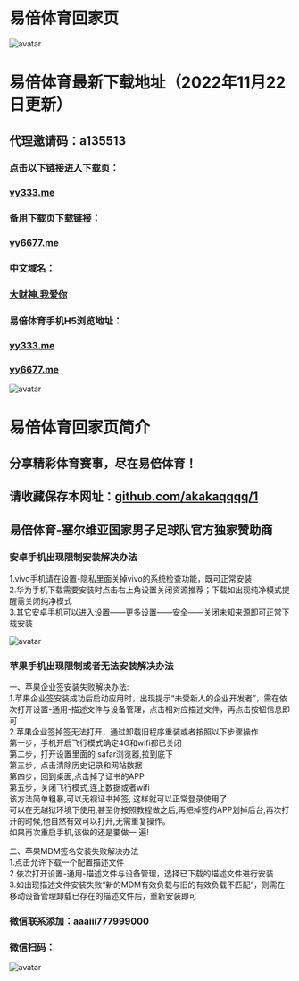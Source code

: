 

# 易倍体育回家页

![avatar](https://raw.githubusercontent.com/akakaqqqq/1/main/a.png)

# 易倍体育最新下载地址（2022年11月22日更新）

## 代理邀请码：a135513

### 点击以下链接进入下载页：

### [yy333.me](http://yy333.vip)<br>

### 备用下载页下载链接：

### [yy6677.me](http://yy6677.vip)<br>

### 中文域名：

### [大财神.我爱你](http://大财神.我爱你)<br>


### 易倍体育手机H5浏览地址：

### [yy333.me](http://yy333.vip)<br>

### [yy6677.me](http://yy6677.vip)<br>


![avatar](https://raw.githubusercontent.com/akakaqqqq/1/main/b.png)

# 易倍体育回家页简介

## 分享精彩体育赛事，尽在易倍体育！<br>
## 请收藏保存本网址：[github.com/akakaqqqq/1](https://github.com/akakaqqqq/1)<br>
## 易倍体育-塞尔维亚国家男子足球队官方独家赞助商

### 安卓手机出现限制安装解决办法

1.vivo手机请在设置-隐私里面关掉vivo的系统检查功能，既可正常安装<br>
2.华为手机下载需要安装时点击右上角设置关闭资源推荐；下载如出现纯净模式提醒需关闭纯净模式<br>
3.其它安卓手机可以进入设置——更多设置——安全——关闭未知来源即可正常下载安装<br>

![avatar](https://raw.githubusercontent.com/akakaqqqq/1/main/c.png)

### 苹果手机出现限制或者无法安装解决办法

一、苹果企业签安装失败解决办法:<br> 
1.苹果企业签安装成功后启动应用时，出现提示“未受新人的企业开发者”，需在依次打开设置-通用-描述文件与设备管理，点击相对应描述文件，再点击按钮信息即可<br>
2.苹果企业签掉签无法打开，通过卸载旧程序重装或者按照以下步骤操作<br>
第一步，手机开启飞行模式确定4G和wifi都已关闭<br> 
第二步，打开设置里面的 safar浏览器,拉到底下<br>
第三步，点击清除历史记录和网站数据<br>
第四步，回到桌面,点击掉了证书的APP<br>
第五步，关闭飞行模式,连上数据或者wifi<br>
该方法简单粗暴,可以无视证书掉签, 这样就可以正常登录使用了<br>
可以在无越狱环境下使用,甚至你按照教程做之后,再把掉签的APP划掉后台,再次打开的时候,他自然有效可以打开,无需重复操作。<br>
如果再次重启手机,该做的还是要做一 遍!<br>

二、苹果MDM签名安装失败解决办法<br>
1.点击允许下载一个配置描述文件<br>
2.依次打开设置-通用-描述文件与设备管理，选择已下载的描述文件进行安装<br>
3.如出现描述文件安装失败“新的MDM有效负载与旧的有效负载不匹配”，则需在移动设备管理卸载已存在的描述文件后，重新安装即可<br>

### 微信联系添加：aaaiii777999000
### 微信扫码：
![avatar](https://raw.githubusercontent.com/akakaqqqq/1/main/w.png)
